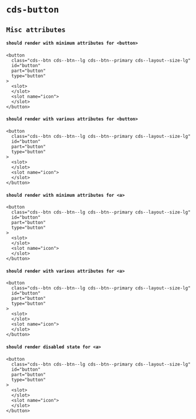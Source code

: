 # `cds-button`

## `Misc attributes`

#### `should render with minimum attributes for <button>`

```
<button
  class="cds--btn cds--btn--lg cds--btn--primary cds--layout--size-lg"
  id="button"
  part="button"
  type="button"
>
  <slot>
  </slot>
  <slot name="icon">
  </slot>
</button>

```

#### `should render with various attributes for <button>`

```
<button
  class="cds--btn cds--btn--lg cds--btn--primary cds--layout--size-lg"
  id="button"
  part="button"
  type="button"
>
  <slot>
  </slot>
  <slot name="icon">
  </slot>
</button>

```

#### `should render with minimum attributes for <a>`

```
<button
  class="cds--btn cds--btn--lg cds--btn--primary cds--layout--size-lg"
  id="button"
  part="button"
  type="button"
>
  <slot>
  </slot>
  <slot name="icon">
  </slot>
</button>

```

#### `should render with various attributes for <a>`

```
<button
  class="cds--btn cds--btn--lg cds--btn--primary cds--layout--size-lg"
  id="button"
  part="button"
  type="button"
>
  <slot>
  </slot>
  <slot name="icon">
  </slot>
</button>

```

#### `should render disabled state for <a>`

```
<button
  class="cds--btn cds--btn--lg cds--btn--primary cds--layout--size-lg"
  id="button"
  part="button"
  type="button"
>
  <slot>
  </slot>
  <slot name="icon">
  </slot>
</button>

```
